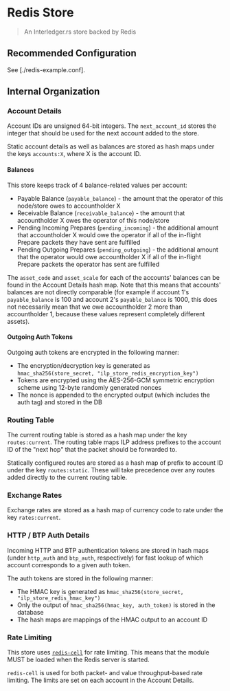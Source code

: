 # Redis Store
> An Interledger.rs store backed by Redis

## Recommended Configuration

See [./redis-example.conf].

## Internal Organization

### Account Details

Account IDs are unsigned 64-bit integers. The `next_account_id` stores the integer that should be used for the next account added to the store.

Static account details as well as balances are stored as hash maps under the keys `accounts:X`, where X is the account ID.

#### Balances

This store keeps track of 4 balance-related values per account:
- Payable Balance (`payable_balance`) - the amount that the operator of this node/store owes to accountholder X
- Receivable Balance (`receivable_balance`) - the amount that accountholder X owes the operator of this node/store
- Pending Incoming Prepares (`pending_incoming`) - the additional amount that accountholder X would owe the operator if all of the in-flight Prepare packets they have sent are fulfilled
- Pending Outgoing Prepares (`pending_outgoing`) - the additional amount that the operator would owe accountholder X if all of the in-flight Prepare packets the operator has sent are fulfilled

The `asset_code` and `asset_scale` for each of the accounts' balances can be found in the Account Details hash map. 
Note that this means that accounts' balances are not directly comparable (for example if account 1's `payable_balance` is 100 and account 2's `payable_balance` is 1000, this does not necessarily mean that we owe accountholder 2 more than accountholder 1, because these values represent completely different assets).

#### Outgoing Auth Tokens

Outgoing auth tokens are encrypted in the following manner:
- The encryption/decryption key is generated as `hmac_sha256(store_secret, "ilp_store_redis_encryption_key")`
- Tokens are encrypted using the AES-256-GCM symmetric encryption scheme using 12-byte randomly generated nonces
- The nonce is appended to the encrypted output (which includes the auth tag) and stored in the DB

### Routing Table

The current routing table is stored as a hash map under the key `routes:current`. The routing table maps ILP address prefixes to the account ID of the "next hop" that the packet should be forwarded to.

Statically configured routes are stored as a hash map of prefix to account ID under the key `routes:static`. These will take precedence over any routes added directly to the current routing table.

### Exchange Rates

Exchange rates are stored as a hash map of currency code to rate under the key `rates:current`.

### HTTP / BTP Auth Details

Incoming HTTP and BTP authentication tokens are stored in hash maps (under `http_auth` and `btp_auth`, respectively) for fast lookup of which account corresponds to a given auth token.

The auth tokens are stored in the following manner:
- The HMAC key is generated as `hmac_sha256(store_secret, "ilp_store_redis_hmac_key")`
- Only the output of `hmac_sha256(hmac_key, auth_token)` is stored in the database
- The hash maps are mappings of the HMAC output to an account ID

### Rate Limiting

This store uses [`redis-cell`](https://github.com/brandur/redis-cell) for rate limiting. This means that the module MUST be loaded when the Redis server is started.

`redis-cell` is used for both packet- and value throughput-based rate limiting. The limits are set on each account in the Account Details.
